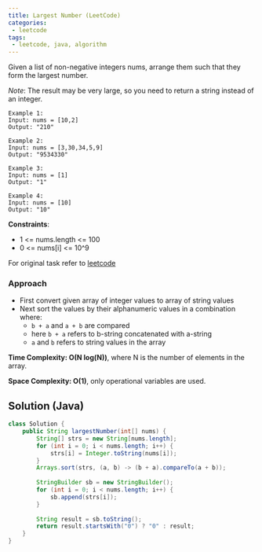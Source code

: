 ```yaml
---
title: Largest Number (LeetCode)
categories:
 - leetcode
tags:
 - leetcode, java, algorithm
---
```


Given a list of non-negative integers nums, arrange them such that they form the largest number.

*Note*: The result may be very large, so you need to return a string instead of an integer.

```
Example 1:
Input: nums = [10,2]
Output: "210"

Example 2:
Input: nums = [3,30,34,5,9]
Output: "9534330"

Example 3:
Input: nums = [1]
Output: "1"

Example 4:
Input: nums = [10]
Output: "10"
```

**Constraints**:
- 1 <= nums.length <= 100
- 0 <= nums[i] <= 10^9


For original task refer to [leetcode](https://leetcode.com/problems/largest-number/)

### Approach
- First convert given array of integer values to array of string values
- Next sort the values by their alphanumeric values in a combination where:
    - `b + a` and `a + b` are compared
    - here `b + a` refers to b-string concatenated with a-string
    - `a` and `b` refers to string values in the array

**Time Complexity: O(N log(N))**, where N is the number of elements in the array.

**Space Complexity: O(1)**, only operational variables are used.

## Solution (Java)

```java
class Solution {
    public String largestNumber(int[] nums) {
        String[] strs = new String[nums.length];
        for (int i = 0; i < nums.length; i++) {
            strs[i] = Integer.toString(nums[i]);
        }
        Arrays.sort(strs, (a, b) -> (b + a).compareTo(a + b));
        
        StringBuilder sb = new StringBuilder();
        for (int i = 0; i < nums.length; i++) {
            sb.append(strs[i]);
        }
        
        String result = sb.toString();
        return result.startsWith("0") ? "0" : result;
    }
}
```
